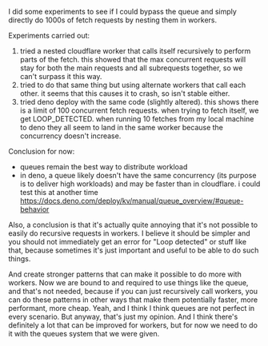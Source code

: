 I did some experiments to see if I could bypass the queue and simply directly do 1000s of fetch requests by nesting them in workers.

Experiments carried out:

1. tried a nested cloudflare worker that calls itself recursively to perform parts of the fetch. this showed that the max concurrent requests will stay for both the main requests and all subrequests together, so we can't surpass it this way.
2. tried to do that same thing but using alternate workers that call each other. it seems that this causes it to crash, so isn't stable either.
3. tried deno deploy with the same code (slightly altered). this shows there is a limit of 100 concurrent fetch requests. when trying to fetch itself, we get LOOP_DETECTED. when running 10 fetches from my local machine to deno they all seem to land in the same worker because the concurrency doesn't increase.

Conclusion for now:

- queues remain the best way to distribute workload
- in deno, a queue likely doesn't have the same concurrency (its purpose is to deliver high workloads) and may be faster than in cloudflare. i could test this at another time https://docs.deno.com/deploy/kv/manual/queue_overview/#queue-behavior

Also, a conclusion is that it's actually quite annoying that it's not possible to easily do recursive requests in workers. I believe it should be simpler and you should not immediately get an error for "Loop detected" or stuff like that, because sometimes it's just important and useful to be able to do such things.

And create stronger patterns that can make it possible to do more with workers. Now we are bound to and required to use things like the queue, and that's not needed, because if you can just recursively call workers, you can do these patterns in other ways that make them potentially faster, more performant, more cheap. Yeah, and I think I think queues are not perfect in every scenario. But anyway, that's just my opinion. And I think there's definitely a lot that can be improved for workers, but for now we need to do it with the queues system that we were given.
